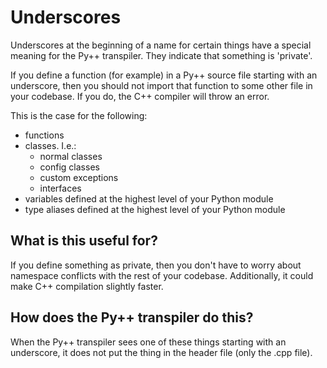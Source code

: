 # Underscores

Underscores at the beginning of a name for certain things have a special meaning for the Py++ transpiler. They indicate that something is 'private'.

If you define a function (for example) in a Py++ source file starting with an underscore, then you should not import that function to some other file in your codebase. If you do, the C++ compiler will throw an error.

This is the case for the following:

- functions
- classes. I.e.:
    - normal classes
    - config classes
    - custom exceptions
    - interfaces
- variables defined at the highest level of your Python module
- type aliases defined at the highest level of your Python module

## What is this useful for?

If you define something as private, then you don't have to worry about namespace conflicts with the rest of your codebase. Additionally, it could make C++ compilation slightly faster.

## How does the Py++ transpiler do this?

When the Py++ transpiler sees one of these things starting with an underscore, it does not put the thing in the header file (only the .cpp file).
